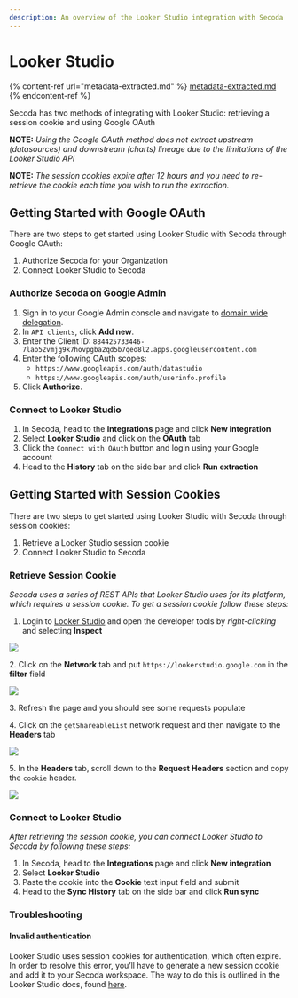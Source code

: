 ```yaml
---
description: An overview of the Looker Studio integration with Secoda
---
```


# Looker Studio

{% content-ref url="metadata-extracted.md" %}
[metadata-extracted.md](metadata-extracted.md)
{% endcontent-ref %}

Secoda has two methods of integrating with Looker Studio: retrieving a session cookie and using Google OAuth

**NOTE:** _Using the Google OAuth method does not extract upstream (datasources) and downstream (charts) lineage due to the limitations of the Looker Studio API_

**NOTE:** _The session cookies expire after 12 hours and you need to re-retrieve the cookie each time you wish to run the extraction._

## Getting Started with Google OAuth <a href="#h_21e27f5a15" id="h_21e27f5a15"></a>

There are two steps to get started using Looker Studio with Secoda through Google OAuth:

1. Authorize Secoda for your Organization
2. Connect Looker Studio to Secoda

### Authorize Secoda on Google Admin

1. Sign in to your Google Admin console and navigate to [domain wide delegation](https://admin.google.com/ac/owl/domainwidedelegation).
2. In `API clients`, click **Add new**.
3. Enter the Client ID: `884425733446-7lao52vmjg9k7hovpgba2qd5b7qeo8l2.apps.googleusercontent.com`
4. Enter the following OAuth scopes:
   * `https://www.googleapis.com/auth/datastudio`
   * `https://www.googleapis.com/auth/userinfo.profile`
5. Click **Authorize**.

### Connect to Looker Studio

1. In Secoda, head to the **Integrations** page and click **New integration**
2. Select **Looker** **Studio** and click on the **OAuth** tab
3. Click the `Connect with OAuth` button and login using your Google account
4. Head to the **History** tab on the side bar and click **Run extraction**

## Getting Started with Session Cookies <a href="#h_21e27f5a15" id="h_21e27f5a15"></a>

There are two steps to get started using Looker Studio with Secoda through session cookies:

1. Retrieve a Looker Studio session cookie
2. Connect Looker Studio to Secoda

### Retrieve Session Cookie

_Secoda uses a series of REST APIs that Looker Studio uses for its platform, which requires a session cookie. To get a session cookie follow these steps:_

1. Login to [Looker Studio](https://datastudio.google.com) and open the developer tools by _right-clicking_ and selecting **Inspect**

![](https://secoda-public-media-assets.s3.amazonaws.com/9a379db4-ccf5-4309-9d24-6dbbf1ca7dae.png)

2\. Click on the **Network** tab and put `https://lookerstudio.google.com` in the **filter** field

![](https://secoda-public-media-assets.s3.amazonaws.com/c3195b0d-b78b-4c2f-8c7d-c63548557c7b.png)

3\. Refresh the page and you should see some requests populate

4\. Click on the `getShareableList` network request and then navigate to the **Headers** tab

![](https://secoda-public-media-assets.s3.amazonaws.com/19983e70-a4fc-46a1-8297-3103f28527d8.png)

5\. In the **Headers** tab, scroll down to the **Request Headers** section and copy the `cookie` header.

![](https://secoda-public-media-assets.s3.amazonaws.com/7ca63f18-deaa-4d6c-bddb-4fbf91185810.png)

### Connect to Looker Studio

_After retrieving the session cookie, you can connect Looker Studio to Secoda by following these steps:_

1. In Secoda, head to the **Integrations** page and click **New integration**
2. Select **Looker Studio**
3. Paste the cookie into the **Cookie** text input field and submit
4. Head to the **Sync History** tab on the side bar and click **Run sync**

### Troubleshooting

#### Invalid authentication

Looker Studio uses session cookies for authentication, which often expire. In order to resolve this error, you’ll have to generate a new session cookie and add it to your Secoda workspace. The way to do this is outlined in the Looker Studio docs, found [here](https://docs.secoda.co/integrations/google-data-studio#h_21e27f5a15-1).
